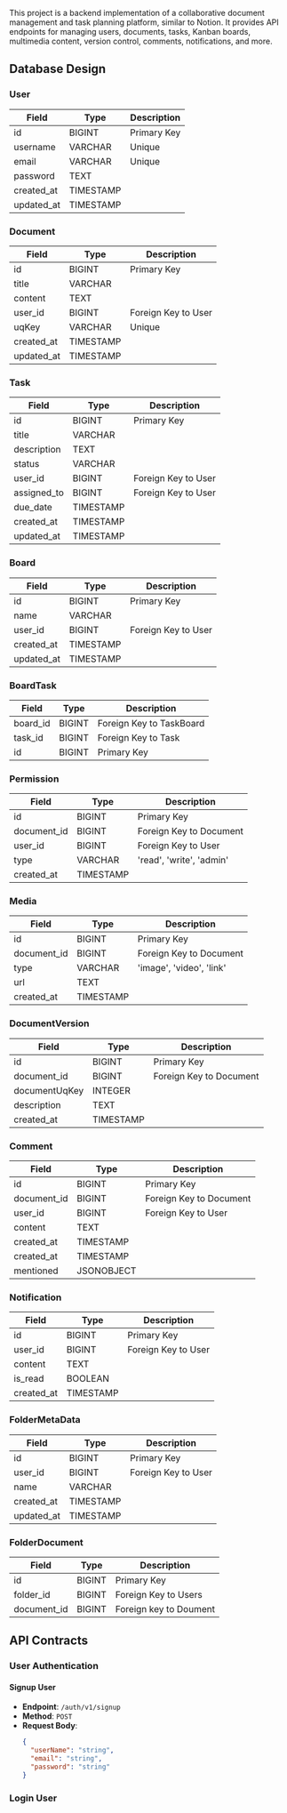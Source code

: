 This project is a backend implementation of a collaborative document management and task planning platform, similar to Notion. It provides API endpoints for managing users, documents, tasks, Kanban boards, multimedia content, version control, comments, notifications, and more.

## Database Design

### User
| Field       | Type    | Description                 |
|-------------|---------|-----------------------------|
| id          | BIGINT  | Primary Key                 |
| username    | VARCHAR | Unique                      |
| email       | VARCHAR | Unique                      |
| password    | TEXT    |                             |
| created_at  | TIMESTAMP |                           |
| updated_at  | TIMESTAMP |                           |

### Document
| Field       | Type      | Description                 |
|-------------|-----------|-----------------------------|
| id          | BIGINT    | Primary Key                 |
| title       | VARCHAR   |                             |
| content     | TEXT      |                             |
| user_id     | BIGINT    | Foreign Key to User         |
| uqKey       | VARCHAR   | Unique                      |
| created_at  | TIMESTAMP |                             |
| updated_at  | TIMESTAMP |                             |

### Task
| Field       | Type      | Description                 |
|-------------|-----------|-----------------------------|
| id          | BIGINT    | Primary Key                 |
| title       | VARCHAR   |                             |
| description | TEXT      |                             |
| status      | VARCHAR   |                             |
| user_id     | BIGINT    | Foreign Key to User         |
| assigned_to | BIGINT    | Foreign Key to User         |
| due_date    | TIMESTAMP |                             |
| created_at  | TIMESTAMP |                             |
| updated_at  | TIMESTAMP |                             |

### Board
| Field       | Type      | Description                 |
|-------------|-----------|-----------------------------|
| id          | BIGINT    | Primary Key                 |
| name        | VARCHAR   |                             |
| user_id     | BIGINT    | Foreign Key to User         |
| created_at  | TIMESTAMP |                             |
| updated_at  | TIMESTAMP |                             |

### BoardTask
| Field       | Type      | Description                 |
|-------------|-----------|-----------------------------|
| board_id    | BIGINT    | Foreign Key to TaskBoard    |
| task_id     | BIGINT    | Foreign Key to Task         |
| id          | BIGINT    | Primary Key                 |

### Permission
| Field           | Type      | Description                 |
|-----------------|-----------|-----------------------------|
| id              | BIGINT    | Primary Key                 |
| document_id     | BIGINT    | Foreign Key to Document     |
| user_id         | BIGINT    | Foreign Key to User         |
| type            | VARCHAR   | 'read', 'write', 'admin'    |
| created_at      | TIMESTAMP |                             |

### Media
| Field       | Type      | Description                 |
|-------------|-----------|-----------------------------|
| id          | BIGINT    | Primary Key                 |
| document_id | BIGINT    | Foreign Key to Document     |
| type        | VARCHAR   | 'image', 'video', 'link'    |
| url         | TEXT      |                             |
| created_at  | TIMESTAMP |                             |

### DocumentVersion
| Field          | Type      | Description                 |
|----------------|-----------|-----------------------------|
| id             | BIGINT    | Primary Key                 |
| document_id    | BIGINT    | Foreign Key to Document     |
| documentUqKey  | INTEGER   |                             |
| description    | TEXT      |                             |
| created_at     | TIMESTAMP |                             |

### Comment
| Field       | Type      | Description                 |
|-------------|-----------|-----------------------------|
| id          | BIGINT    | Primary Key                 |
| document_id | BIGINT    | Foreign Key to Document     |
| user_id     | BIGINT    | Foreign Key to User         |
| content     | TEXT      |                             |
| created_at  | TIMESTAMP |                             |
| created_at  | TIMESTAMP |                             |
| mentioned   | JSONOBJECT|                             |

### Notification
| Field       | Type      | Description                 |
|-------------|-----------|-----------------------------|
| id          | BIGINT    | Primary Key                 |
| user_id     | BIGINT    | Foreign Key to User         |
| content     | TEXT      |                             |
| is_read     | BOOLEAN   |                             |
| created_at  | TIMESTAMP |                             |

### FolderMetaData
| Field       | Type      | Description                 |
|-------------|-----------|-----------------------------|
| id          | BIGINT    | Primary Key                 |
| user_id     | BIGINT    | Foreign Key to User         |
| name        | VARCHAR   |                             |
| created_at  | TIMESTAMP |                             |
| updated_at  | TIMESTAMP |                             |

### FolderDocument
| Field       | Type      | Description                 |
|-------------|-----------|-----------------------------|
| id          | BIGINT    | Primary Key                 |
| folder_id   | BIGINT    | Foreign Key to Users        |
| document_id | BIGINT    | Foreign key to Doument      |


## API Contracts

### User Authentication

#### Signup User
- **Endpoint**: `/auth/v1/signup`
- **Method**: `POST`
- **Request Body**:
  ```json
  {
    "userName": "string",
    "email": "string",
    "password": "string"
  }

### Login User

  
